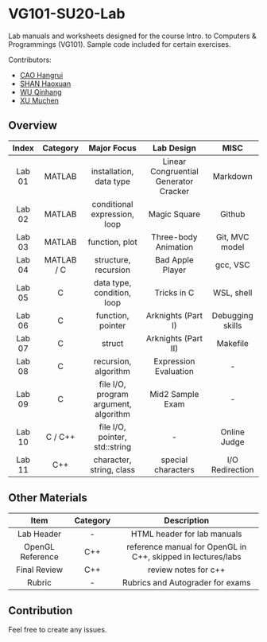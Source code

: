 # VG101-SU20-Lab
Lab manuals and worksheets designed for the course Intro. to Computers &amp; Programmings (VG101). Sample code included for certain exercises.

Contributors:
- [CAO Hangrui](https://github.com/DiegoCao)
- [SHAN Haoxuan](https://github.com/shanhx2000)
- [WU Qinhang](https://github.com/MatrixPecker)
- [XU Muchen](https://github.com/Scarlet-Climax)

## Overview

| Index | Category | Major Focus | Lab Design | MISC |
| :--------: | :--------: | :--------: | :--------: | :--------: |
| Lab 01 | MATLAB | installation, data type | Linear Congruential Generator Cracker | Markdown |
| Lab 02 | MATLAB | conditional expression, loop | Magic Square | Github |
| Lab 03 | MATLAB | function, plot | Three-body Animation | Git, MVC model |
| Lab 04 | MATLAB / C | structure, recursion | Bad Apple Player | gcc, VSC |
| Lab 05 | C | data type, condition, loop | Tricks in C | WSL, shell |
| Lab 06 | C | function, pointer | Arknights (Part I) | Debugging skills |
| Lab 07 | C | struct | Arknights (Part II) | Makefile |
| Lab 08 | C | recursion, algorithm | Expression Evaluation | - |
| Lab 09 | C | file I/O, program argument, algorithm | Mid2 Sample Exam | - | - |
| Lab 10 | C / C++ | file I/O, pointer, std::string | - | Online Judge |
| Lab 11 | C++ | character, string, class | special characters | I/O Redirection |

## Other Materials

| Item | Category | Description |
| :--------: | :--------: | :--------: |
| Lab Header | - | HTML header for lab manuals |
| OpenGL Reference | C++ | reference manual for OpenGL in C++, skipped in lectures/labs |
| Final Review | C++ | review notes for c++ |
| Rubric | - | Rubrics and Autograder for exams |

## Contribution
Feel free to create any issues.
